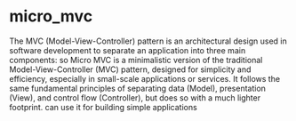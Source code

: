 # micro_mvc
The MVC (Model-View-Controller) pattern is an architectural design used in software development to separate an application into three main components:
so Micro MVC is a minimalistic version of the traditional Model-View-Controller (MVC) pattern, designed for simplicity and efficiency, especially in small-scale applications or services. It follows the same
fundamental principles of separating data (Model), presentation (View), and control flow (Controller), but does so with a much lighter footprint. can use it for building simple applications
